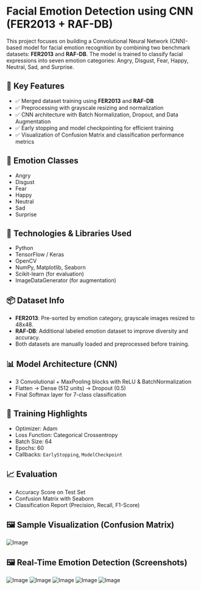 # Facial Emotion Detection using CNN (FER2013 + RAF-DB)

This project focuses on building a Convolutional Neural Network (CNN)-based model for facial emotion recognition by combining two benchmark datasets: **FER2013** and **RAF-DB**. The model is trained to classify facial expressions into seven emotion categories: Angry, Disgust, Fear, Happy, Neutral, Sad, and Surprise.

## 🧠 Key Features

- ✅ Merged dataset training using **FER2013** and **RAF-DB**
- ✅ Preprocessing with grayscale resizing and normalization
- ✅ CNN architecture with Batch Normalization, Dropout, and Data Augmentation
- ✅ Early stopping and model checkpointing for efficient training
- ✅ Visualization of Confusion Matrix and classification performance metrics

## 📁 Emotion Classes

- Angry  
- Disgust  
- Fear  
- Happy  
- Neutral  
- Sad  
- Surprise

## 🧰 Technologies & Libraries Used

- Python
- TensorFlow / Keras
- OpenCV
- NumPy, Matplotlib, Seaborn
- Scikit-learn (for evaluation)
- ImageDataGenerator (for augmentation)

## 📦 Dataset Info

- **FER2013**: Pre-sorted by emotion category, grayscale images resized to 48x48.  
- **RAF-DB**: Additional labeled emotion dataset to improve diversity and accuracy.  
- Both datasets are manually loaded and preprocessed before training.

## 📊 Model Architecture (CNN)

- 3 Convolutional + MaxPooling blocks with ReLU & BatchNormalization
- Flatten → Dense (512 units) → Dropout (0.5)
- Final Softmax layer for 7-class classification

## 🚀 Training Highlights

- Optimizer: Adam  
- Loss Function: Categorical Crossentropy  
- Batch Size: 64  
- Epochs: 60  
- Callbacks: `EarlyStopping`, `ModelCheckpoint`  

## 📈 Evaluation

- Accuracy Score on Test Set  
- Confusion Matrix with Seaborn  
- Classification Report (Precision, Recall, F1-Score)

## 🖼️ Sample Visualization (Confusion Matrix)


![Image](https://github.com/user-attachments/assets/9b34fc8e-a76b-4d56-9604-6f9bb5dc08ec)

## 🖼️ Real-Time Emotion Detection (Screenshots)
![Image](https://github.com/user-attachments/assets/fa90a658-0b90-4265-b8ec-08d9233e79b4)
![Image](https://github.com/user-attachments/assets/def92411-6938-433a-9a3c-d0044091acf3)
![Image](https://github.com/user-attachments/assets/b56c58b3-212a-4495-bdad-a0cecf2d82e2)
![Image](https://github.com/user-attachments/assets/8b70958c-c4ba-45cd-b834-2b8df0d3b5e0)
![Image](https://github.com/user-attachments/assets/7fe42737-4995-4541-94f1-c5b6715a5dc6)







